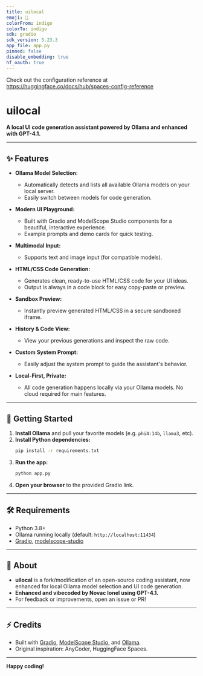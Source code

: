 ```yaml
---
title: uilocal
emoji: 🏢
colorFrom: indigo
colorTo: indigo
sdk: gradio
sdk_version: 5.23.3
app_file: app.py
pinned: false
disable_embedding: true
hf_oauth: true
---
```


Check out the configuration reference at https://huggingface.co/docs/hub/spaces-config-reference

# uilocal

**A local UI code generation assistant powered by Ollama and enhanced with GPT-4.1.**

---

## ✨ Features

- **Ollama Model Selection:**
  - Automatically detects and lists all available Ollama models on your local server.
  - Easily switch between models for code generation.

- **Modern UI Playground:**
  - Built with Gradio and ModelScope Studio components for a beautiful, interactive experience.
  - Example prompts and demo cards for quick testing.

- **Multimodal Input:**
  - Supports text and image input (for compatible models).

- **HTML/CSS Code Generation:**
  - Generates clean, ready-to-use HTML/CSS code for your UI ideas.
  - Output is always in a code block for easy copy-paste or preview.

- **Sandbox Preview:**
  - Instantly preview generated HTML/CSS in a secure sandboxed iframe.

- **History & Code View:**
  - View your previous generations and inspect the raw code.

- **Custom System Prompt:**
  - Easily adjust the system prompt to guide the assistant's behavior.

- **Local-First, Private:**
  - All code generation happens locally via your Ollama models. No cloud required for main features.

---

## 🚀 Getting Started

1. **Install Ollama** and pull your favorite models (e.g. `phi4:14b`, `llama3`, etc).
2. **Install Python dependencies:**
   ```sh
   pip install -r requirements.txt
   ```
3. **Run the app:**
   ```sh
   python app.py
   ```
4. **Open your browser** to the provided Gradio link.

---

## 🛠️ Requirements
- Python 3.8+
- Ollama running locally (default: `http://localhost:11434`)
- [Gradio](https://gradio.app/), [modelscope-studio](https://pypi.org/project/modelscope-studio/)

---

## 🧠 About
- **uilocal** is a fork/modification of an open-source coding assistant, now enhanced for local Ollama model selection and UI code generation.
- **Enhanced and vibecoded by Novac Ionel using GPT-4.1.**
- For feedback or improvements, open an issue or PR!

---

## ⚡ Credits
- Built with [Gradio](https://gradio.app/), [ModelScope Studio](https://modelscope.cn/), and [Ollama](https://ollama.com/).
- Original inspiration: AnyCoder, HuggingFace Spaces.

---

**Happy coding!**